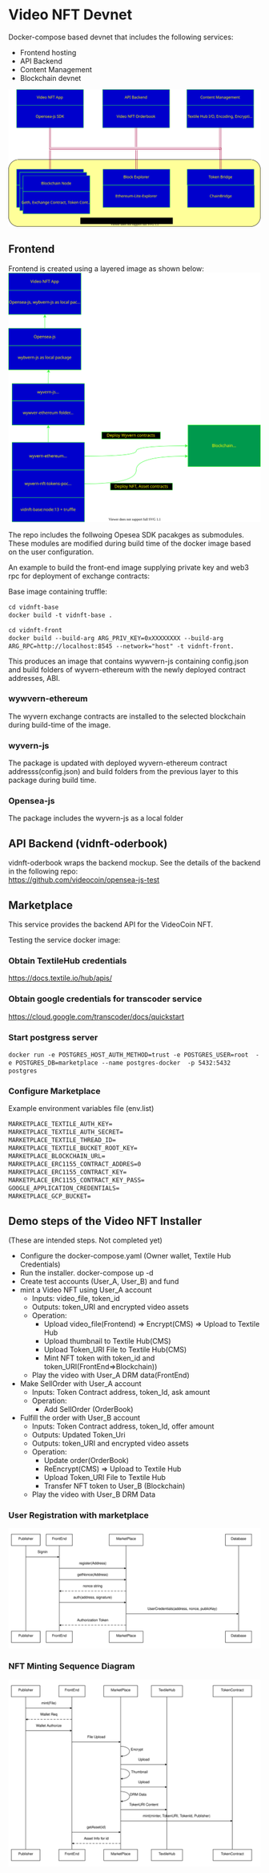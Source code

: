 # Video NFT Devnet

Docker-compose based devnet that includes the following services:
* Frontend hosting
* API Backend
* Content Management
* Blockchain devnet

![Video NFT Devenet](./docs/devnet.drawio.svg)

## Frontend

Frontend is created using a layered image as shown below:  
![Frontend hosting service, docker image build-time](./docs/frontend.drawio.svg)

The repo includes the follwoing Opesea SDK pacakges as submodules. These modules are modified during build time of the docker image based on the user configuration.

An example to build the front-end image supplying private key and web3 rpc for deployment of exchange contracts:

Base image containing truffle:
```
cd vidnft-base
docker build -t vidnft-base .
```
```
cd vidnft-front
docker build --build-arg ARG_PRIV_KEY=0xXXXXXXXX --build-arg ARG_RPC=http://localhost:8545 --network="host" -t vidnft-front.
```
This produces an image that contains wywvern-js containing config.json and build folders of wyvern-ethereum with the newly deployed contract addresses, ABI.

### wywvern-ethereum 
The wyvern exchange contracts are installed to the selected blockchain during build-time of the image.
### wyvern-js
The package is updated with deployed wyvern-ethereum contract addresss(config.json) and build folders from the previous layer to this package during build time.

### Opensea-js
The package includes the wyvern-js as a local folder

## API Backend (vidnft-oderbook)
vidnft-oderbook wraps the backend mockup. See the details of the backend in the following repo:    
https://github.com/videocoin/opensea-js-test

## Marketplace
This service provides the backend API for the VideoCoin NFT.

Testing the service docker image:

### Obtain TextileHub credentials
https://docs.textile.io/hub/apis/

### Obtain google credentials for transcoder service

https://cloud.google.com/transcoder/docs/quickstart

### Start postgress server
```
docker run -e POSTGRES_HOST_AUTH_METHOD=trust -e POSTGRES_USER=root  -e POSTGRES_DB=marketplace --name postgres-docker  -p 5432:5432  postgres
```
### Configure Marketplace
Example environment variables file (env.list)
```
MARKETPLACE_TEXTILE_AUTH_KEY=
MARKETPLACE_TEXTILE_AUTH_SECRET=
MARKETPLACE_TEXTILE_THREAD_ID=
MARKETPLACE_TEXTILE_BUCKET_ROOT_KEY=
MARKETPLACE_BLOCKCHAIN_URL=
MARKETPLACE_ERC1155_CONTRACT_ADDRES=0
MARKETPLACE_ERC1155_CONTRACT_KEY=
MARKETPLACE_ERC1155_CONTRACT_KEY_PASS=
GOOGLE_APPLICATION_CREDENTIALS=
MARKETPLACE_GCP_BUCKET=
```


## Demo steps of the Video NFT Installer
(These are intended steps. Not completed yet)
* Configure the docker-compose.yaml (Owner wallet, Textile Hub Credentials)
* Run the installer. docker-compose up -d
* Create test accounts (User_A, User_B) and fund
* mint a Video NFT using User_A account
  * Inputs: video_file, token_id
  * Outputs: token_URI and encrypted video assets
  * Operation:
    * Upload video_file(Frontend) => Encrypt(CMS) => Upload to Textile Hub
    * Upload thumbnail to Textile Hub(CMS)
    * Upload Token_URI File to Textile Hub(CMS)
    * Mint NFT token with token_id and token_URI(FrontEnd=>Blockchain))
  * Play the video with User_A DRM data(FrontEnd)
* Make SellOrder with User_A account
  * Inputs: Token Contract address, token_Id, ask amount
  * Operation:
    * Add SellOrder (OrderBook)
* Fulfill the order with User_B account
  * Inputs: Token Contract address, token_Id, offer amount
  * Outputs: Updated Token_Uri 
  * Outputs: token_URI and encrypted video assets
  * Operation:
    * Update order(OrderBook)
    * ReEncrypt(CMS) => Upload to Textile Hub
    * Upload Token_URI File to  Textile Hub
    * Transfer NFT token to User_B (Blockchain)
  * Play the video with User_B DRM Data

### User Registration with marketplace
![User Registration](./docs/user-registration.svg)
### NFT Minting Sequence Diagram
![NFT Minting Sequence Diagram](./docs/mint-sequence.svg)